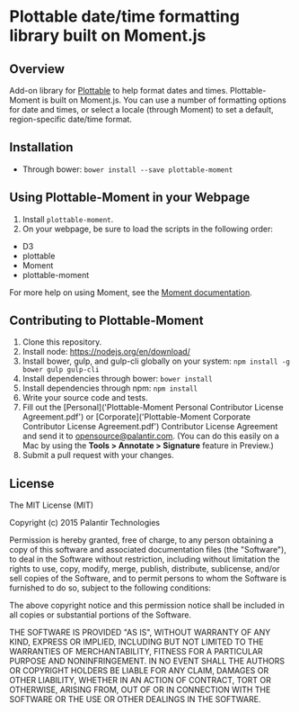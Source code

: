 # Plottable date/time formatting library built on Moment.js

## Overview
Add-on library for [Plottable](http://plottablejs.org/) to help format dates and times. Plottable-Moment is built on Moment.js. You can use a number of formatting options for date and times, or select a locale (through Moment) to set a default, region-specific date/time format.

## Installation
- Through bower: `bower install --save plottable-moment`

## Using Plottable-Moment in your Webpage
1. Install `plottable-moment`.
2. On your webpage, be sure to load the scripts in the following order:
  - D3
  - plottable
  - Moment
  - plottable-moment

For more help on using Moment, see the [Moment documentation](http://momentjs.com/docs/).

## Contributing to Plottable-Moment
1. Clone this repository.
2. Install node: https://nodejs.org/en/download/
3. Install bower, gulp, and gulp-cli globally on your system: `npm install -g bower gulp gulp-cli`
4. Install dependencies through bower: `bower install`
5. Install dependencies through npm: `npm install`
6. Write your source code and tests.
7. Fill out the [Personal]('Plottable-Moment Personal Contributor License Agreement.pdf') or [Corporate]('Plottable-Moment Corporate Contributor License Agreement.pdf') Contributor License Agreement and send it to [opensource@palantir.com](mailto:opensource@palantir.com). (You can do this easily on a Mac by using the **Tools > Annotate > Signature** feature in Preview.)
8. Submit a pull request with your changes.


## License
The MIT License (MIT)

Copyright (c) 2015 Palantir Technologies

Permission is hereby granted, free of charge, to any person obtaining a copy
of this software and associated documentation files (the "Software"), to deal
in the Software without restriction, including without limitation the rights
to use, copy, modify, merge, publish, distribute, sublicense, and/or sell
copies of the Software, and to permit persons to whom the Software is
furnished to do so, subject to the following conditions:

The above copyright notice and this permission notice shall be included in all
copies or substantial portions of the Software.

THE SOFTWARE IS PROVIDED "AS IS", WITHOUT WARRANTY OF ANY KIND, EXPRESS OR
IMPLIED, INCLUDING BUT NOT LIMITED TO THE WARRANTIES OF MERCHANTABILITY,
FITNESS FOR A PARTICULAR PURPOSE AND NONINFRINGEMENT. IN NO EVENT SHALL THE
AUTHORS OR COPYRIGHT HOLDERS BE LIABLE FOR ANY CLAIM, DAMAGES OR OTHER
LIABILITY, WHETHER IN AN ACTION OF CONTRACT, TORT OR OTHERWISE, ARISING FROM,
OUT OF OR IN CONNECTION WITH THE SOFTWARE OR THE USE OR OTHER DEALINGS IN THE
SOFTWARE.
